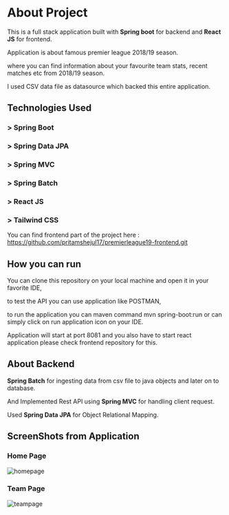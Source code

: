 # About Project 

This is a full stack application built with **Spring boot** for backend and **React JS** for frontend.

Application is about famous premier league 2018/19 season.

where you can find information about your favourite team  stats, recent matches etc from 2018/19 season.

I used CSV data file as datasource which backed this entire application.

## Technologies Used

### > Spring Boot
### > Spring Data JPA
### > Spring MVC
### > Spring Batch
### > React JS
### > Tailwind CSS

You can find frontend part of the project here : https://github.com/pritamshejul17/premierleague19-frontend.git

## How you can run 

You can clone this repository on your local machine and open it in your favorite IDE,

to test the API you can use application like POSTMAN,

to run the application you can maven command mvn spring-boot:run or can simply click on run application icon on your IDE.

Application will start at port 8081 and you also have to start react application please check frontend repository for this.

## About Backend

**Spring Batch**  for ingesting data from csv file to java objects and later on to database.

And Implemented Rest API using **Spring MVC** for handling client request.

Used **Spring Data JPA** for Object Relational Mapping.

## ScreenShots from Application

### Home Page

![homepage](https://user-images.githubusercontent.com/117113144/219445330-38c5c34a-093e-4abd-a3a0-463b762121de.PNG)

### Team Page

![teampage](https://user-images.githubusercontent.com/117113144/219445483-0264195b-71cb-442b-b679-801d783b47ba.PNG)







